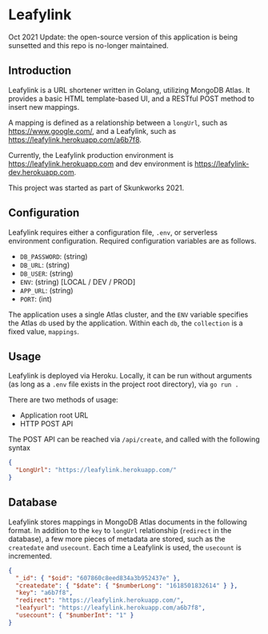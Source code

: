 # Leafylink

Oct 2021 Update: the open-source version of this application is being sunsetted and this repo is no-longer maintained.

## Introduction

Leafylink is a URL shortener written in Golang, utilizing MongoDB Atlas. It provides a basic HTML template-based UI, and a RESTful POST method to insert new mappings.

A mapping is defined as a relationship between a `longUrl`, such as https://www.google.com/, and a Leafylink, such as https://leafylink.herokuapp.com/a6b7f8.

Currently, the Leafylink production environment is https://leafylink.herokuapp.com and dev environment is https://leafylink-dev.herokuapp.com.

This project was started as part of Skunkworks 2021.

## Configuration

Leafylink requires either a configuration file, `.env`, or serverless environment configuration. Required configuration variables are as follows.

- `DB_PASSWORD`: (string)
- `DB_URL`: (string)
- `DB_USER`: (string)
- `ENV`: (string) [LOCAL / DEV / PROD]
- `APP_URL`: (string)
- `PORT`: (int)

The application uses a single Atlas cluster, and the `ENV` variable specifies the Atlas `db` used by the application. Within each `db`, the `collection` is a fixed value, `mappings`.

## Usage

Leafylink is deployed via Heroku. Locally, it can be run without arguments (as long as a `.env` file exists in the project root directory), via `go run .`

There are two methods of usage:

- Application root URL
- HTTP POST API

The POST API can be reached via `/api/create`, and called with the following syntax

```json
{
  "LongUrl": "https://leafylink.herokuapp.com/"
}
```

## Database

Leafylink stores mappings in MongoDB Atlas documents in the following format. In addition to the `key` to `longUrl` relationship (`redirect` in the database), a few more pieces of metadata are stored, such as the `createdate` and `usecount`. Each time a Leafylink is used, the `usecount` is incremented.

```json
{
  "_id": { "$oid": "607860c8eed834a3b952437e" },
  "createdate": { "$date": { "$numberLong": "1618501832614" } },
  "key": "a6b7f8",
  "redirect": "https://leafylink.herokuapp.com/",
  "leafyurl": "https://leafylink.herokuapp.com/a6b7f8",
  "usecount": { "$numberInt": "1" }
}
```
